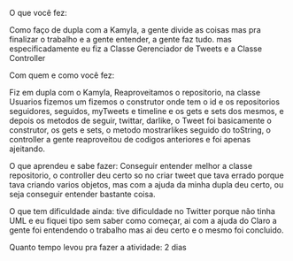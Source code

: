 O que você fez:

Como faço de dupla com a Kamyla, a gente divide as coisas mas pra finalizar o trabalho e a gente entender, a gente faz tudo.
mas especificadamente eu fiz a Classe Gerenciador de Tweets e a Classe Controller

Com quem e como você fez:

Fiz em dupla com o Kamyla, Reaproveitamos o repositorio, na classe Usuarios fizemos um fizemos o construtor onde tem o id e os repositorios 
seguidores, seguidos, myTweets e timeline e os gets e sets dos mesmos, e depois os metodos de seguir, twittar, darlike, o Tweet foi 
basicamente o construtor, os gets e sets, o metodo mostrarlikes seguido do toString, o controller a gente reaproveitou de codigos 
anteriores e foi apenas ajeitando.

O que aprendeu e sabe fazer:
Conseguir entender melhor a classe repositorio, o  controller deu certo so no criar tweet que tava errado porque tava criando varios objetos, 
mas com a ajuda da minha dupla deu certo, ou seja conseguir entender bastante coisa.


O que tem dificuldade ainda:
tive dificuldade no Twitter porque não tinha UML e eu fiquei tipo sem saber como começar, ai com a ajuda do Claro a gente foi entendendo o trabalho mas ai deu certo e o mesmo foi concluido.


Quanto tempo levou pra fazer a atividade:
2 dias
